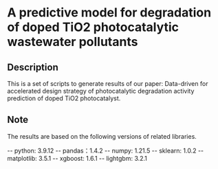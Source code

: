 A predictive model for degradation of doped TiO2 photocatalytic wastewater pollutants 
====

## Description

This is a set of scripts to generate results of our paper: Data-driven for accelerated design strategy of photocatalytic degradation activity prediction of doped TiO2 photocatalyst.

## Note
The results are based on the following versions of related libraries.

-- python: 3.9.12
-- pandas：1.4.2
-- numpy: 1.21.5
-- sklearn: 1.0.2
-- matplotlib: 3.5.1
-- xgboost: 1.6.1
-- lightgbm: 3.2.1
